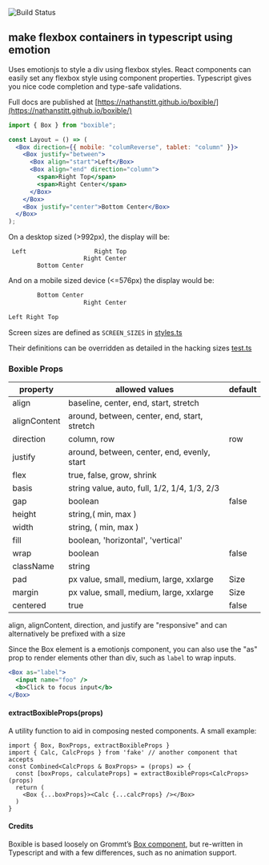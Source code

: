 ![Build Status](https://github.com/nathanstitt/boxible/actions/workflows/checks.yml/badge.svg)

## make flexbox containers in typescript using emotion

Uses emotionjs to style a div using flexbox styles. React components can easily set any flexbox style using component properties. Typescript gives you nice code completion and type-safe validations.

Full docs are published at [https://nathanstitt.github.io/boxible/](https://nathanstitt.github.io/boxible/)

```jsx
import { Box } from "boxible";

const Layout = () => (
  <Box direction={{ mobile: "columReverse", tablet: "column" }}>
    <Box justify="between">
      <Box align="start">Left</Box>
      <Box align="end" direction="column">
        <span>Right Top</span>
        <span>Right Center</span>
      </Box>
    </Box>
    <Box justify="center">Bottom Center</Box>
  </Box>
);
```

On a desktop sized (>992px), the display will be:

```
 Left                   Right Top
                     Right Center
        Bottom Center
```

And on a mobile sized device (<=576px) the display would be:

```jsx
        Bottom Center
                     Right Center

Left Right Top
```

Screen sizes are defined as `SCREEN_SIZES` in [styles.ts](src/styles.ts#L18)

Their definitions can be overridden as detailed in the hacking sizes [test.ts](src/box.test.tsx#L46)

### Boxible Props

| property     | allowed values                               | default |
| ------------ | -------------------------------------------- | ------- |
| align        | baseline, center, end, start, stretch        |         |
| alignContent | around, between, center, end, start, stretch |         |
| direction    | column, row                                  | row     |
| justify      | around, between, center, end, evenly, start  |         |
| flex         | true, false, grow, shrink                    |         |
| basis        | string value, auto, full, 1/2, 1/4, 1/3, 2/3 |         |
| gap          | boolean                                      | false   |
| height       | string,( min, max )                          |         |
| width        | string, ( min, max )                         |         |
| fill         | boolean, 'horizontal', 'vertical'            |         |
| wrap         | boolean                                      | false   |
| className    | string                                       |         |
| pad          | px value, small, medium, large, xxlarge      | Size    |
| margin       | px value, small, medium, large, xxlarge      | Size    |
| centered     | true                                         | false   |

align, alignContent, direction, and justify are "responsive" and can alternatively be prefixed with a size

Since the Box element is a emotionjs component, you can also use the "as" prop to render elements other than div, such
as `label` to wrap inputs.

```jsx
<Box as="label">
  <input name="foo" />
  <b>Click to focus input</b>
</Box>
```

#### extractBoxibleProps<T>(props)

A utility function to aid in composing nested components. A small example:

```tsx
import { Box, BoxProps, extractBoxibleProps }
import { Calc, CalcProps } from 'fake' // another component that accepts
const Combined<CalcProps & BoxProps> = (props) => {
  const [boxProps, calculateProps] = extractBoxibleProps<CalcProps>(props)
  return (
    <Box {...boxProps}><Calc {...calcProps} /></Box>
  )
}

```

#### Credits

Boxible is based loosely on Grommt’s [Box component](https://v2.grommet.io/box), but re-written in Typescript
and with a few differences, such as no animation support.
